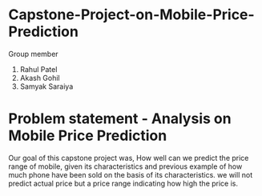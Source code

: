 # Capstone-Project-on-Mobile-Price-Prediction

Group member
1. Rahul Patel
2. Akash Gohil
3. Samyak Saraiya

# Problem statement - Analysis on Mobile Price Prediction

Our goal of this capstone project was, How well can we predict the price range of mobile, given its characteristics and previous example of how much phone have been sold on the basis of its characteristics. we will not predict actual price but a price range indicating how high the price is.
